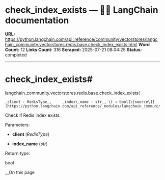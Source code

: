 # check_index_exists — 🦜🔗 LangChain  documentation

**URL:** https://python.langchain.com/api_reference/community/vectorstores/langchain_community.vectorstores.redis.base.check_index_exists.html
**Word Count:** 12
**Links Count:** 316
**Scraped:** 2025-07-21 08:04:25
**Status:** completed

---

# check\_index\_exists\#

langchain\_community.vectorstores.redis.base.check\_index\_exists\(

    _client : RedisType_,     _index\_name : str_, \) → bool[\[source\]](https://python.langchain.com/api_reference/_modules/langchain_community/vectorstores/redis/base.html#check_index_exists)\#     

Check if Redis index exists.

Parameters:     

  * **client** \(_RedisType_\)

  * **index\_name** \(_str_\)

Return type:     

bool

__On this page